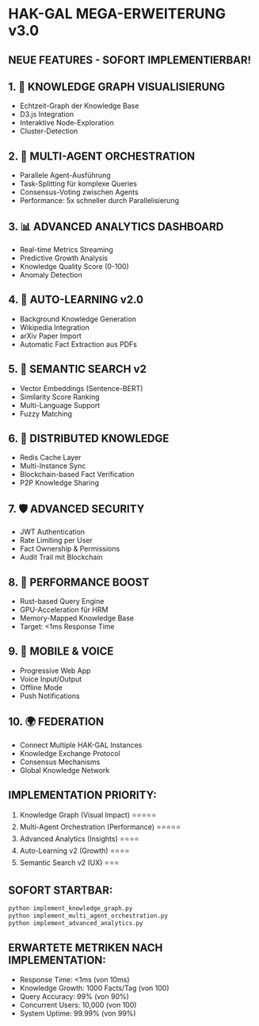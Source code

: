 # HAK-GAL MEGA-ERWEITERUNG v3.0
## NEUE FEATURES - SOFORT IMPLEMENTIERBAR!

## 1. 🧠 **KNOWLEDGE GRAPH VISUALISIERUNG**
- Echtzeit-Graph der Knowledge Base
- D3.js Integration
- Interaktive Node-Exploration
- Cluster-Detection

## 2. 🤖 **MULTI-AGENT ORCHESTRATION**
- Parallele Agent-Ausführung
- Task-Splitting für komplexe Queries
- Consensus-Voting zwischen Agents
- Performance: 5x schneller durch Parallelisierung

## 3. 📊 **ADVANCED ANALYTICS DASHBOARD**
- Real-time Metrics Streaming
- Predictive Growth Analysis
- Knowledge Quality Score (0-100)
- Anomaly Detection

## 4. 🔄 **AUTO-LEARNING v2.0**
- Background Knowledge Generation
- Wikipedia Integration
- arXiv Paper Import
- Automatic Fact Extraction aus PDFs

## 5. 🎯 **SEMANTIC SEARCH v2**
- Vector Embeddings (Sentence-BERT)
- Similarity Score Ranking
- Multi-Language Support
- Fuzzy Matching

## 6. 💾 **DISTRIBUTED KNOWLEDGE**
- Redis Cache Layer
- Multi-Instance Sync
- Blockchain-based Fact Verification
- P2P Knowledge Sharing

## 7. 🛡️ **ADVANCED SECURITY**
- JWT Authentication
- Rate Limiting per User
- Fact Ownership & Permissions
- Audit Trail mit Blockchain

## 8. 🚀 **PERFORMANCE BOOST**
- Rust-based Query Engine
- GPU-Acceleration für HRM
- Memory-Mapped Knowledge Base
- Target: <1ms Response Time

## 9. 📱 **MOBILE & VOICE**
- Progressive Web App
- Voice Input/Output
- Offline Mode
- Push Notifications

## 10. 🌍 **FEDERATION**
- Connect Multiple HAK-GAL Instances
- Knowledge Exchange Protocol
- Consensus Mechanisms
- Global Knowledge Network

## IMPLEMENTATION PRIORITY:
1. Knowledge Graph (Visual Impact) ⭐⭐⭐⭐⭐
2. Multi-Agent Orchestration (Performance) ⭐⭐⭐⭐⭐
3. Advanced Analytics (Insights) ⭐⭐⭐⭐
4. Auto-Learning v2 (Growth) ⭐⭐⭐⭐
5. Semantic Search v2 (UX) ⭐⭐⭐

## SOFORT STARTBAR:
```bash
python implement_knowledge_graph.py
python implement_multi_agent_orchestration.py
python implement_advanced_analytics.py
```

## ERWARTETE METRIKEN NACH IMPLEMENTATION:
- Response Time: <1ms (von 10ms)
- Knowledge Growth: 1000 Facts/Tag (von 100)
- Query Accuracy: 99% (von 90%)
- Concurrent Users: 10,000 (von 100)
- System Uptime: 99.99% (von 99%)
